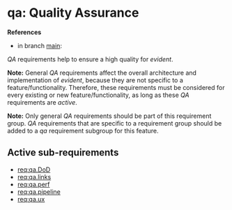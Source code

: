 # qa: Quality Assurance

**References**

- in branch [main](https://github.com/mhatzl/evident/tree/main): 

*QA* requirements help to ensure a high quality for *evident*.

**Note:** General *QA* requirements affect the overall architecture and implementation of *evident*, because they are not specific to a feature/functionality. Therefore, these requirements must be considered for every existing or new feature/functionality, as long as these *QA* requirements are *active*.

**Note:** Only general *QA* requirements should be part of this requirement group. *QA* requirements that are specific to a requirement group should be added to a *qa* requirement subgroup for this feature.

## Active sub-requirements

- [req:qa.DoD](5-REQ-qa.DoD)
- [req:qa.links](5-REQ-qa.links)
- [req:qa.perf](5-REQ-qa.perf)
- [req:qa.pipeline](5-REQ-qa.pipeline)
- [req:qa.ux](5-REQ-qa.ux)
